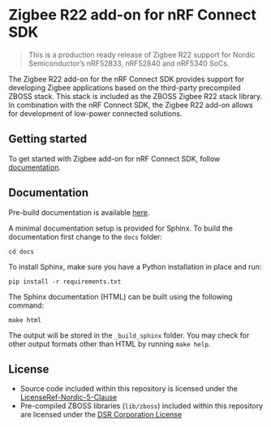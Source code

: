 # Zigbee R22 add-on for nRF Connect SDK

> This is a production ready release of Zigbee R22 support for Nordic Semiconductor’s nRF52833, nRF52840 and nRF5340 SoCs.

The Zigbee R22 add-on for the nRF Connect SDK provides support for developing Zigbee applications based on the third-party precompiled ZBOSS stack. This stack is included as the ZBOSS Zigbee R22 stack library. In combination with the nRF Connect SDK, the Zigbee R22 add-on allows for development of low-power connected solutions.

## Getting started
To get started with Zigbee add-on for nRF Connect SDK, follow [documentation](https://docs.nordicsemi.com/bundle?cluster=true&exclude_metadata_filter.field=display-type&exclude_metadata_filter.value=inline&labelkey=addon-zigbee-r22&rpp=10&sort.field=last_uploaded&sort.value=desc).

## Documentation
Pre-build documentation is available [here](https://docs.nordicsemi.com/bundle?cluster=true&exclude_metadata_filter.field=display-type&exclude_metadata_filter.value=inline&labelkey=addon-zigbee-r22&rpp=10&sort.field=last_uploaded&sort.value=desc).

A minimal documentation setup is provided for Sphinx. To build the
documentation first change to the ``docs`` folder:

```shell
cd docs
```
To install Sphinx, make sure you have a Python installation in place and run:

```shell
pip install -r requirements.txt
```

The Sphinx documentation (HTML) can be built using the following command:

```shell
make html
```

The output will be stored in the ``_build_sphinx`` folder. You may check for
other output formats other than HTML by running ``make help``.


##  License
* Source code included within this repository is licensed under the [LicenseRef-Nordic-5-Clause](https://github.com/nrfconnect/ncs-zigbee-r22/blob/main/LICENSE)
* Pre-compiled ZBOSS libraries (`lib/zboss`) included within this repository are licensed under the [DSR Corporation License](https://github.com/nrfconnect/ncs-zigbee-r22/blob/main/lib/zboss/license.txt)
